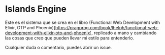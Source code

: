 # Islands Engine

Este es el sistema que se crea en el libro (Functional Web Development with Elixir, OTP and Phoenix)[https://pragprog.com/book/lhelph/functional-web-development-with-elixir-otp-and-phoenix],
replicado a mano y cambiando las cosas que creo que pueden llevar mi estilo para entenderlo.

Cualquier duda o comentario, puedes abrir un issue.


